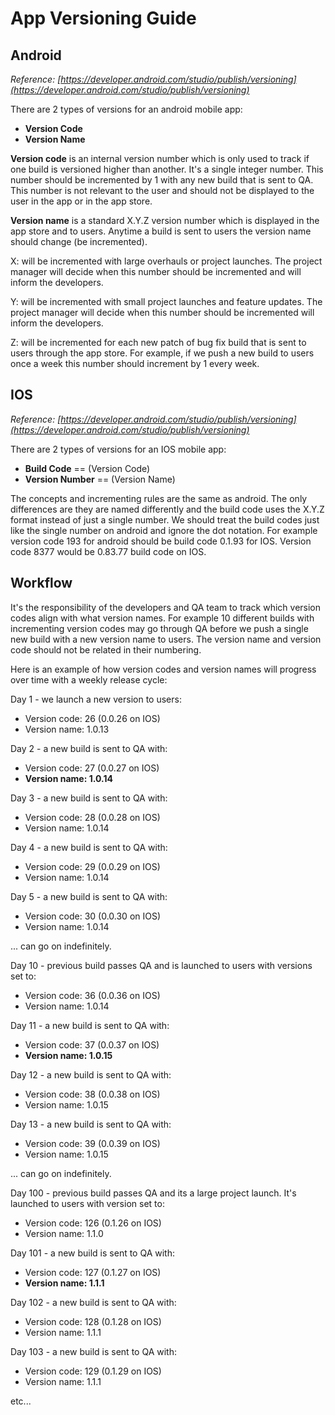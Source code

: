 # App Versioning Guide

## Android

*Reference: [https://developer.android.com/studio/publish/versioning](https://developer.android.com/studio/publish/versioning)*

There are 2 types of versions for an android mobile app:

- **Version Code**
- **Version Name**

**Version code** is an internal version number which is only used to track if one build is versioned higher than another. It's a single integer number. This number should be incremented by 1 with any new build that is sent to QA. This number is not relevant to the user and should not be displayed to the user in the app or in the app store. 

**Version name** is a standard X.Y.Z version number which is displayed in the app store and to users. Anytime a build is sent to users the version name should change (be incremented). 

X: will be incremented with large overhauls or project launches. The project manager will decide when this number should be incremented and will inform the developers.

Y: will be incremented with small project launches and feature updates. The project manager will decide when this number should be incremented will inform the developers.

Z: will be incremented for each new patch of bug fix build that is sent to users through the app store. For example, if we push a new build to users once a week this number should increment by 1 every week.

## IOS

*Reference: [https://developer.android.com/studio/publish/versioning](https://developer.android.com/studio/publish/versioning)*

There are 2 types of versions for an IOS mobile app:

- **Build Code** == (Version Code)
- **Version Number** == (Version Name)

The concepts and incrementing rules are the same as android. The only differences are they are named differently and the build code uses the X.Y.Z format instead of just a single number. We should treat the build codes just like the single number on android and ignore the dot notation. For example version code 193 for android should be build code 0.1.93 for IOS. Version code 8377 would be 0.83.77 build code on IOS.

## Workflow

It's the responsibility of the developers and QA team to track which version codes align with what version names. For example 10 different builds with incrementing version codes may go through QA before we push a single new build with a new version name to users. The version name and version code should not be related in their numbering.

Here is an example of how version codes and version names will progress over time with a weekly release cycle:

Day 1 - we launch a new version to users:
- Version code: 26 (0.0.26 on IOS)
- Version name: 1.0.13

Day 2 - a new build is sent to QA with:
- Version code: 27 (0.0.27 on IOS)
- **Version name: 1.0.14**

Day 3 - a new build is sent to QA with:
- Version code: 28 (0.0.28 on IOS)
- Version name: 1.0.14

Day 4 - a new build is sent to QA with:
- Version code: 29 (0.0.29 on IOS)
- Version name: 1.0.14

Day 5 - a new build is sent to QA with:
- Version code: 30 (0.0.30 on IOS)
- Version name: 1.0.14

... can go on indefinitely.

Day 10 - previous build passes QA and is launched to users with versions set to:
- Version code: 36 (0.0.36 on IOS)
- Version name: 1.0.14

Day 11 - a new build is sent to QA with:
- Version code: 37 (0.0.37 on IOS)
- **Version name: 1.0.15**

Day 12 - a new build is sent to QA with:
- Version code: 38 (0.0.38 on IOS)
- Version name: 1.0.15

Day 13 - a new build is sent to QA with:
- Version code: 39 (0.0.39 on IOS)
- Version name: 1.0.15

... can go on indefinitely.
 
Day 100 - previous build passes QA and its a large project launch. It's launched to users with version set to:
- Version code: 126 (0.1.26 on IOS)
- Version name: 1.1.0

Day 101 - a new build is sent to QA with:
- Version code: 127 (0.1.27 on IOS)
- **Version name: 1.1.1**

Day 102 - a new build is sent to QA with:
- Version code: 128 (0.1.28 on IOS)
- Version name: 1.1.1

Day 103 - a new build is sent to QA with:
- Version code: 129 (0.1.29 on IOS)
- Version name: 1.1.1

etc...